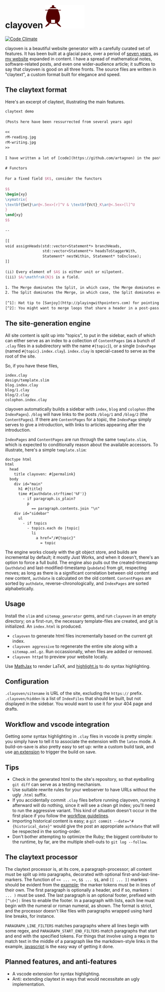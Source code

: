 # clayoven ![logo](clayoven.png)

[![Code Climate](https://codeclimate.com/github/artagnon/clayoven.png)](https://codeclimate.com/github/artagnon/clayoven)

clayoven is a beautiful website generator with a carefully curated set of features. It has been built at a glacial pace, over a period of [seven years](https://github.com/artagnon/clayoven/commit/d4d40161e9f76dbe74078c669de9af698cf621d6), as [my website](https://artagnon.com) expanded in content. I have a spread of mathematical notes, software-related posts, and even one wider-audience article; it suffices to say that clayoven is good on all three fronts. The source files are written in "claytext", a custom format built for elegance and speed.

## The claytext format

Here's an excerpt of claytext, illustrating the main features.

```latex
claytext demo

(Posts here have been ressurrected from several years ago)

<<
rM-reading.jpg
rM-writing.jpg
>>

I have written a lot of [code](https://github.com/artagnon) in the past.

# Functors

For a fixed field $K$, consider the functors

$$
\begin{xy}
\xymatrix{
\textbf{Set}\ar@<.5ex>[r]^V & \textbf{Vct}_K\ar@<.5ex>[l]^U
}
\end{xy}
$$

--

[[
void assignHeads(std::vector<Statement*> branchHeads,
                 std::vector<Statement*> headsToStaggerWith,
                 Statement* nestWithin, Statement* toEnclose);
]]

(ii) Every element of $A$ is either unit or nilpotent.
(iii) $A/\mathfrak{N}$ is a field.

1. The Merge dominates the Split, in which case, the Merge dominates everything lying on the outEdges of the Split leading to the Merge
2. The Split dominates the Merge, in which case, the Split dominates everything on its outEdges leading to the Merge.

[^1]: Hat tip to [Sanjoy](http://playingwithpointers.com) for pointing out the fifth case.
[^2]: You might want to merge loops that share a header in a post-pass.
```

## The site-generation engine

All site content is split up into "topics", to put in the sidebar, each of which can either serve as an index to a collection of `ContentPages` (as a bunch of `.clay` files in a subdirectory with the name `#{topic}`), or a single `IndexPage` (named `#{topic}.index.clay`). `index.clay` is special-cased to serve as the root of the site.

So, if you have these files,

    index.clay
    design/template.slim
    blog.index.clay
    blog/1.clay
    blog/2.clay
    colophon.index.clay

clayoven automatically builds a sidebar with `index`, `blog` and `colophon` (the `IndexPages`). `/blog` will have links to the posts `/blog/1` and `/blog/2` (the `ContentPages`). If there are `ContentPages` for a topic, the `IndexPage` simply serves to give a introduction, with links to articles appearing after the introduction.

`IndexPages` and `ContentPages` are run through the same `template.slim`, which is expected to conditionally reason about the available accessors. To illustrate, here's a simple `template.slim`:

```slim
doctype html
html
  head
    title clayoven: #{permalink}
  body
    div id="main"
      h1 #{title}
      time #{authdate.strftime('%F')}
        - if paragraph.is_plain?
          p
            == paragraph.contents.join "\n"
    div id="sidebar"
      ul
        - if topics
          - topics.each do |topic|
            li
              a href="/#{topic}"
                = topic
```

The engine works closely with the git object store, and builds are incremental by default; it mostly Just Works, and when it doesn't, there's an option to force a full build. The engine also pulls out the created-timestamp (`authdate`) and last-modified-timestamp (`pubdate`) from git, respecting moves; as long as there is a significant correlation between old content and new content, `authdate` is calculated on the old content. `ContentPages` are sorted by `authdate`, reverse-chronologically, and `IndexPages` are sorted alphabetically.

## Usage

Install the `slim` and `sitemap_generator` gems, and run `clayoven` in an empty directory; on a first-run, the necessary template-files are created, and git is initialized. An `index.html` is produced.

- `clayoven` to generate html files incrementally based on the current git index.
- `clayoven aggressive` to regenerate the entire site along with a `sitemap.xml.gz`. Run occassionally, when files are added or removed.
- `clayoven httpd` to preview your website locally.

Use [MathJax](https://www.mathjax.org) to render LaTeX, and [highlight.js](https://highlightjs.org) to do syntax highlighting.

## Configuration

`.clayoven/sitename` is URL of the site, excluding the `https://` prefix. `.clayoven/hidden` is a list of `IndexFiles` that should be built, but not displayed in the sidebar. You would want to use it for your 404 page and drafts.

## Workflow and vscode integration

Getting _some_ syntax highlighting in `.clay` files in vscode is pretty simple: you simply have to tell it to associate the extension with the `latex` mode. A build-on-save is also pretty easy to set up: write a custom build task, and use [an extension](https://marketplace.visualstudio.com/items?itemName=Gruntfuggly.triggertaskonsave) to trigger the build on save.

## Tips

- Check in the generated html to the site's repository, so that eyeballing `git diff` can serve as a testing mechanism.
- Use suitable rewrite rules for your webserver to have URLs without the ugly `.html` suffix.
- If you accidentally commit `.clay` files before running clayoven, running it afterward will do nothing, since it will see a clean git index; you'll need to run the aggressive variant. This kind of situation doesn't occur in the first place if you follow the [workflow guidelines](/README.md#workflow-and-vscode-integration).
- Importing historical content is easy; a `git commit --date="#{historical_date}"` would give the post an appropriate `authdate` that will be respected in the sorting-order.
- Don't bother attempting to optimize the Ruby; the biggest contributor to the runtime, by far, are the multiple shell-outs to `git log --follow`.

## The claytext processor

The claytext processor is, at its core, a paragraph-processor; all content must be split up into paragraphs, decorated with optional first-and-last-line-markers. The function of `<< ... >>`, `$$ ... $$`, and `[[ ... ]]` markers should be evident from the [example](/README.md#the-claytext-format); the marker tokens must be in lines of their own. The first paragraph is optionally a header, and if so, markers `( ... )` must be used. The last paragraph is an optional footer, prefixed with `[^\d+]:` lines to enable the footer. In a paragraph with lists, each line must begin with the numeral or roman numeral, as shown. The format is strict, and the processor doesn't like files with paragraphs wrapped using hard line breaks, for instance.

`PARAGRAPH_LINE_FILTERS` matches paragraphs where all lines begin with some regex, and `PARAGRAPH_START_END_FILTERS` match paragraphs that start and end with the specified tokens. For things that involve using a regex to match text in the middle of a paragraph like the markdown-style links in the example, [javascript](https://github.com/artagnon/artagnon.com/blob/master/design/claytext.js) is the easy way of getting it done.

## Planned features, and anti-features

- A vscode extension for syntax highlighting.
- Anti: extending claytext in ways that would necessitate an ugly implementation.
